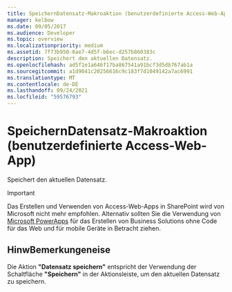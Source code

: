 ```yaml
---
title: SpeichernDatensatz-Makroaktion (benutzerdefinierte Access-Web-App)
manager: kelbow
ms.date: 09/05/2017
ms.audience: Developer
ms.topic: overview
ms.localizationpriority: medium
ms.assetid: 7f73b950-0ae7-4d5f-b6ec-d257b860383c
description: Speichert den aktuellen Datensatz.
ms.openlocfilehash: ad5f1e1a646f17ba867541a91bcf3d5db767ab1a
ms.sourcegitcommit: a1d9041c20256616c9c183f7d1049142a7ac6991
ms.translationtype: MT
ms.contentlocale: de-DE
ms.lasthandoff: 09/24/2021
ms.locfileid: "59576793"
---
```

# <a name="saverecord-macro-action-access-custom-web-app"></a>SpeichernDatensatz-Makroaktion (benutzerdefinierte Access-Web-App)

Speichert den aktuellen Datensatz.
  
> [!IMPORTANT]
> Das Erstellen und Verwenden von Access-Web-Apps in SharePoint wird von Microsoft nicht mehr empfohlen. Alternativ sollten Sie die Verwendung von [Microsoft PowerApps](https://powerapps.microsoft.com/en-us/) für das Erstellen von Business Solutions ohne Code für das Web und für mobile Geräte in Betracht ziehen. 
  
## <a name="remarks"></a>HinwBemerkungeneise

Die Aktion **"Datensatz speichern"** entspricht der Verwendung der Schaltfläche **"Speichern"** in der Aktionsleiste, um den aktuellen Datensatz zu speichern. 
  


